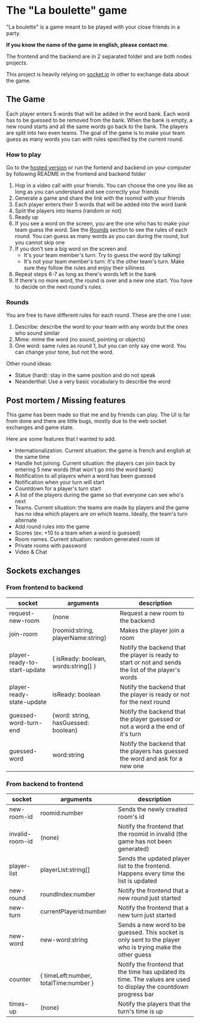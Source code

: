 # The "La boulette" game

"La boulette" is a game meant to be played with your close friends in a party.

**If you know the name of the game in english, please contact me.**

The frontend and the backend are in 2 separated folder and are both nodes projects.

This project is heavily relying on [socket.io](https://socket.io/) in other to exchange data about the game.

## The Game

Each player enters 5 words that will be added in the word bank. Each word has to be guessed to be removed from the bank. When the bank is empty, a new round starts and all the same words go back to the bank. The players are split into two even teams. The goal of the game is to make your team guess as many words you can with rules specified by the current round.

### How to play

Go to the [hosted version](http://boulette--frontend.herokuapp.com/) or run the fontend and backend on your computer by following README in the frontend and backend folder

1. Hop in a video call with your friends. You can choose the one you like as long as you can understand and see correctly your friends
2. Generate a game and share the link with the roomid with your friends
3. Each player enters their 5 words that will be added into the word bank
4. Split the players into teams (random or not)
5. Ready up
6. If you see a word on the screen, you are the one who has to make your team guess the word. See the [Rounds](#round) section to see the rules of each round. You can guess as many words as you can during the round, but you cannot skip one
7. If you don't see a big word on the screen and
   - It's your team member's turn: Try to guess the word (by talking)
   - It's not your team member's turn: It's the other team's turn. Make sure they follow the rules and enjoy their silliness
8. Repeat steps 6-7 as long as there's words left in the bank
9. If there's no more word, the round is over and a new one start. You have to decide on the next round's rules.

### Rounds

You are free to have different rules for each round. These are the one I use:

1. Describe: describe the word to your team with any words but the ones who sound similar
2. Mime: mime the word (no sound, pointing or objects)
3. One word: same rules as round 1, but you can only say one word. You can change your tone, but not the word.

Other round ideas:

- Statue (hard): stay in the same position and do not speak
- Neanderthal: Use a very basic vocabulary to describe the word

## Post mortem / Missing features

This game has been made so that me and by friends can play. The UI is far from done and there are little bugs, mostly due to the web socket exchanges and game state.

Here are some features that I wanted to add.

- Internationalization. Current situation: the game is french and english at the same time
- Handle hot joining. Current situation: the players can join back by entering 5 new words (that won't go into the word bank)
- Notification to all players when a word has been guessed
- Notification when your turn will start
- Countdown for a player's turn start
- A list of the players during the game so that everyone can see who's next
- Teams. Current situation: the teams are made by players and the game has no idea which players are on which teams. Ideally, the team's turn alternate
- Add round rules into the game
- Scores (ex: +10 to a team when a word is guessed)
- Room names. Current situation: random generated room id
- Private rooms with password
- Video & Chat

## Sockets exchanges

### From frontend to backend

| socket                       | arguments                            | description                                                                                          |
| ---------------------------- | ------------------------------------ | ---------------------------------------------------------------------------------------------------- |
| request-new-room             | (none                                | Request a new room to the backend                                                                    |
| join-room                    | {roomid:string, playerName:string}   | Makes the player join a room                                                                         |
| player-ready-to-start-update | { isReady: boolean, words:string[] } | Notify the backend that the player is ready to start or not and sends the list of the player's words |
| player-ready-state-update    | isReady: boolean                     | Notify the backend that the player is ready or not for the next round                                |
| guessed-word-turn-end        | {word: string, hasGuessed: boolean}  | Notify the backend that the player guessed or not a word a the end of it's turn                      |
| guessed-word                 | word:string                          | Notify the backend that the players has guessed the word and ask for a new one                       |

### From backend to frontend

| socket          | arguments                             | description                                                                                                       |
| --------------- | ------------------------------------- | ----------------------------------------------------------------------------------------------------------------- |
| new-room-id     | roomid:number                         | Sends the newly created room's id                                                                                 |
| invalid-room-id | (none)                                | Notify the frontend that the roomid in invalid (the game has not been generated)                                  |
| player-list     | playerList:string[]                   | Sends the updated player list to the frontend. Happens every time the list is updated                             |
| new-round       | roundIndex:number                     | Notify the frontend that a new round just started                                                                 |
| new-turn        | currentPlayerid:number                | Notify the frontend that a new turn just started                                                                  |
| new-word        | new-word:string                       | Sends a new word to be guessed. This socket is only sent to the player who is trying make the other guess         |
| counter         | { timeLeft:number, totalTime:number } | Notify the frontend that the time has updated its time. The values are used to display the countdown progress bar |
| times-up        | (none)                                | Notify the players that the turn's time is up                                                                     |
